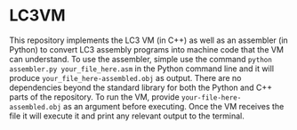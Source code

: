 # LC3VM

This repository implements the LC3 VM (in C++) as well as an assembler (in Python) to convert LC3 assembly programs into machine code that the VM can understand. To use the assembler, simple use the command `python assembler.py your_file_here.asm` in the Python command line and it will produce `your_file_here-assembled.obj` as output. There are no dependencies beyond the standard library for both the Python and C++ parts of the repository. To run the VM, provide `your-file-here-assembled.obj` as an argument before executing. Once the VM receives the file it will execute it and print any relevant output to the terminal. 